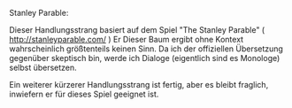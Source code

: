 
Stanley Parable:

Dieser Handlungsstrang basiert auf dem Spiel "The Stanley Parable" ( http://stanleyparable.com/ )
Er Dieser Baum ergibt ohne Kontext wahrscheinlich größtenteils keinen Sinn.
Da ich der offiziellen Übersetzung gegenüber skeptisch bin, werde ich Dialoge (eigentlich sind es Monologe) selbst übersetzen.

Ein weiterer kürzerer Handlungsstrang ist fertig, aber es bleibt fraglich, inwiefern er für dieses Spiel geeignet ist.
